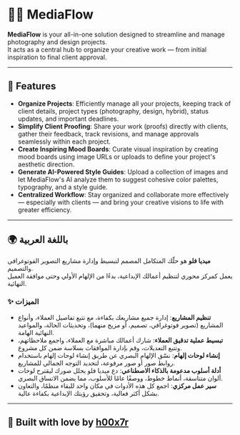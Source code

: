 # 📸🎨 MediaFlow

**MediaFlow** is your all-in-one solution designed to streamline and manage photography and design projects.  
It acts as a central hub to organize your creative work — from initial inspiration to final client approval.

---

## 🚀 Features

- **Organize Projects**: Efficiently manage all your projects, keeping track of client details, project types (photography, design, hybrid), status updates, and important deadlines.
- **Simplify Client Proofing**: Share your work (proofs) directly with clients, gather their feedback, track revisions, and manage approvals seamlessly within each project.
- **Create Inspiring Mood Boards**: Curate visual inspiration by creating mood boards using image URLs or uploads to define your project's aesthetic direction.
- **Generate AI-Powered Style Guides**: Upload a collection of images and let MediaFlow's AI analyze them to suggest cohesive color palettes, typography, and a style guide.
- **Centralized Workflow**: Stay organized and collaborate more effectively — especially with clients — and bring your creative visions to life with greater efficiency.

---

## 🌍 باللغة العربية

**ميديا فلو** هو حلّك المتكامل المصمم لتبسيط وإدارة مشاريع التصوير الفوتوغرافي والتصميم.  
يعمل كمركز محوري لتنظيم أعمالك الإبداعية، بدءًا من الإلهام الأولي وحتى موافقة العميل النهائية.

### ✨ الميزات

- **تنظيم المشاريع**: إدارة جميع مشاريعك بكفاءة، مع تتبع تفاصيل العملاء، وأنواع المشاريع (تصوير فوتوغرافي، تصميم، أو مزيج منهما)، وتحديثات الحالة، والمواعيد النهائية الهامة.
- **تبسيط عملية تدقيق العملاء**: شارك أعمالك مباشرة مع العملاء، واجمع ملاحظاتهم، وتتبع التعديلات، وقم بإدارة الموافقات بسلاسة ضمن كل مشروع.
- **إنشاء لوحات إلهام**: نسّق الإلهام البصري عن طريق إنشاء لوحات إلهام باستخدام روابط صور أو صور مرفوعة، لتحديد التوجه الجمالي للمشاريع.
- **أدلة أسلوب مدعومة بالذكاء الاصطناعي**: دع ميديا فلو يحلل صورك ليقترح لوحات ألوان متناسقة، أنماط خطوط، ووصفًا عامًا للأسلوب، مما يضمن الاتساق البصري.
- **سير عمل مركزي**: اجمع كل هذه الأدوات في مكان واحد للبقاء منظمًا، والتعاون بشكل أكثر فعالية، وتحقيق رؤيتك الإبداعية بكفاءة عالية.

---

## 🧠 Built with love by [h00x7r](https://github.com/h00x7r)
